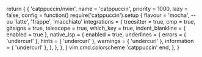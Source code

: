 
return {
  {
    'catppuccin/nvim',
    name = 'catppuccin',
    priority = 1000,
    lazy = false,
    config = function()
      require('catppuccin').setup {
        flavour = 'mocha', -- ou 'latte', 'frappe', 'macchiato'
        integrations = {
          treesitter = true,
          cmp = true,
          gitsigns = true,
          telescope = true,
          which_key = true,
          indent_blankline = { enabled = true },
          native_lsp = {
            enabled = true,
            underlines = {
              errors = { 'undercurl' },
              hints = { 'undercurl' },
              warnings = { 'undercurl' },
              information = { 'undercurl' },
            },
          },
        },
      }
      vim.cmd.colorscheme 'catppuccin'
    end,
  },
}
